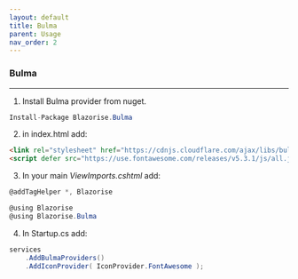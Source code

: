 ```yaml
---
layout: default
title: Bulma
parent: Usage
nav_order: 2
---
```


### Bulma

---

1. Install Bulma provider from nuget.

```cs
Install-Package Blazorise.Bulma
```

2. in index.html add:

```html
<link rel="stylesheet" href="https://cdnjs.cloudflare.com/ajax/libs/bulma/0.7.2/css/bulma.min.css">
<script defer src="https://use.fontawesome.com/releases/v5.3.1/js/all.js"></script>
```

3. In your main _ViewImports.cshtml_ add:

```cs
@addTagHelper *, Blazorise

@using Blazorise
@using Blazorise.Bulma
```

4. In Startup.cs add:

```cs
services
    .AddBulmaProviders()
    .AddIconProvider( IconProvider.FontAwesome );
```
